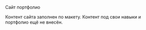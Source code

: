Сайт портфолио

Контент сайта заполнен по макету. Контент под свои навыки и портфолио ещё не внесён.
